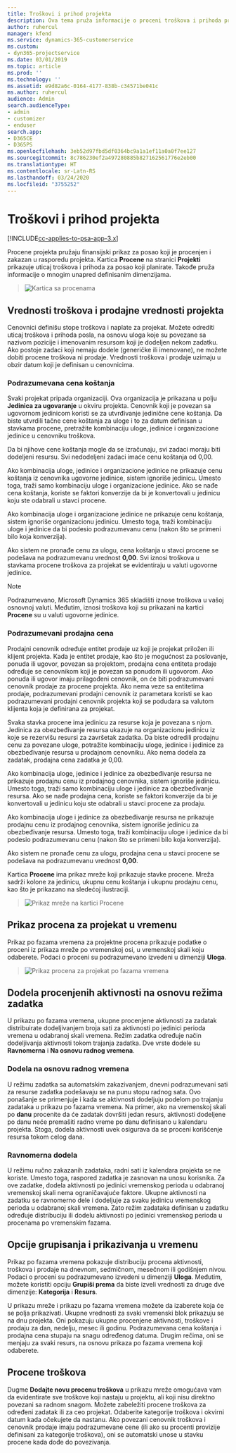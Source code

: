 ```yaml
---
title: Troškovi i prihod projekta
description: Ova tema pruža informacije o proceni troškova i prihoda projekta.
author: ruhercul
manager: kfend
ms.service: dynamics-365-customerservice
ms.custom:
- dyn365-projectservice
ms.date: 03/01/2019
ms.topic: article
ms.prod: ''
ms.technology: ''
ms.assetid: e9d82a6c-0164-4177-838b-c34571be041c
ms.author: ruhercul
audience: Admin
search.audienceType:
- admin
- customizer
- enduser
search.app:
- D365CE
- D365PS
ms.openlocfilehash: 3eb52d97fbd5df0364bc9a1a1ef11a0a0f7ee127
ms.sourcegitcommit: 8c786230ef2a497280885b827162561776e2eb00
ms.translationtype: HT
ms.contentlocale: sr-Latn-RS
ms.lasthandoff: 03/24/2020
ms.locfileid: "3755252"
---
```

# <a name="project-costs-and-revenue"></a>Troškovi i prihod projekta

[!INCLUDE[cc-applies-to-psa-app-3.x](../includes/cc-applies-to-psa-app-3x.md)]

Procene projekta pružaju finansijski prikaz za posao koji je procenjen i zakazan u rasporedu projekta. Kartica **Procene** na stranici **Projekti** prikazuje uticaj troškova i prihoda za posao koji planirate. Takođe pruža informacije o mnogim unapred definisanim dimenzijama. 

> ![Kartica sa procenama](media/project-5.png)

## <a name="cost-and-sales-values-of-the-project"></a>Vrednosti troškova i prodajne vrednosti projekta

Cenovnici definišu stope troškova i naplate za projekat. Možete odrediti uticaj troškova i prihoda posla, na osnovu uloga koje su povezane sa nazivom pozicije i imenovanim resursom koji je dodeljen nekom zadatku. Ako postoje zadaci koji nemaju dodele (generičke ili imenovane), ne možete dobiti procene troškova ni prodaje. Vrednosti troškova i prodaje uzimaju u obzir datum koji je definisan u cenovnicima.

### <a name="default-cost-price"></a>Podrazumevana cena koštanja  

Svaki projekat pripada organizaciji. Ova organizacija je prikazana u polju **Jedinica za ugovaranje** u okviru projekta. Cenovnik koji je povezan sa ugovornom jedinicom koristi se za utvrđivanje jedinične cene koštanja. Da biste utvrdili tačne cene koštanja za uloge i to za datum definisan u stavkama procene, pretražite kombinaciju uloge, jedinice i organizacione jedinice u cenovniku troškova. 

Da bi njihove cene koštanja mogle da se izračunaju, svi zadaci moraju biti dodeljeni resursu. Svi nedodeljeni zadaci imaće cenu koštanja od 0,00.

Ako kombinacija uloge, jedinice i organizacione jedinice ne prikazuje cenu koštanja iz cenovnika ugovorne jedinice, sistem ignoriše jedinicu. Umesto toga, traži samo kombinaciju uloge i organizacione jedinice. Ako se nađe cena koštanja, koriste se faktori konverzije da bi je konvertovali u jedinicu koju ste odabrali u stavci procene.

Ako kombinacija uloge i organizacione jedinice ne prikazuje cenu koštanja, sistem ignoriše organizacionu jedinicu. Umesto toga, traži kombinaciju uloge i jedinice da bi podesio podrazumevanu cenu (nakon što se primeni bilo koja konverzija).

Ako sistem ne pronađe cenu za ulogu, cena koštanja u stavci procene se podešava na podrazumevanu vrednost **0,00**. Svi iznosi troškova u stavkama procene troškova za projekat se evidentiraju u valuti ugovorne jedinice.

> [!NOTE]
> Podrazumevano, Microsoft Dynamics 365 skladišti iznose troškova u vašoj osnovnoj valuti. Međutim, iznosi troškova koji su prikazani na kartici **Procene** su u valuti ugovorne jedinice.  

### <a name="default-sales-price"></a>Podrazumevani prodajna cena 

Prodajni cenovnik određuje entitet prodaje uz koji je projekat priložen ili klijent projekta. Kada je entitet prodaje, kao što je mogućnost za poslovanje, ponuda ili ugovor, povezan sa projektom, prodajna cena entiteta prodaje određuje se cenovnikom koji je povezan sa ponudom ili ugovorom. Ako ponuda ili ugovor imaju prilagođeni cenovnik, on će biti podrazumevani cenovnik prodaje za procene projekta. Ako nema veze sa entitetima prodaje, podrazumevani prodajni cenovnik iz parametara koristi se kao podrazumevani prodajni cenovnik projekta koji se podudara sa valutom klijenta koja je definirana za projekat.

Svaka stavka procene ima jedinicu za resurse koja je povezana s njom. Jedinica za obezbeđivanje resursa ukazuje na organizacionu jedinicu iz koje se rezervišu resursi za završetak zadatka. Da biste odredili prodajnu cenu za povezane uloge, potražite kombinaciju uloge, jedinice i jedinice za obezbeđivanje resursa u prodajnom cenovniku. Ako nema dodela za zadatak, prodajna cena zadatka je 0,00.

Ako kombinacija uloge, jedinice i jedinice za obezbeđivanje resursa ne prikazuje prodajnu cenu iz prodajnog cenovnika, sistem ignoriše jedinicu. Umesto toga, traži samo kombinaciju uloge i jedinice za obezbeđivanje resursa. Ako se nađe prodajna cena, koriste se faktori konverzije da bi je konvertovali u jedinicu koju ste odabrali u stavci procene za prodaju. 

Ako kombinacija uloge i jedinice za obezbeđivanje resursa ne prikazuje prodajnu cenu iz prodajnog cenovnika, sistem ignoriše jedinicu za obezbeđivanje resursa. Umesto toga, traži kombinaciju uloge i jedinice da bi podesio podrazumevanu cenu (nakon što se primeni bilo koja konverzija).

Ako sistem ne pronađe cenu za ulogu, prodajna cena u stavci procene se podešava na podrazumevanu vrednost **0,00**.

Kartica **Procene** ima prikaz mreže koji prikazuje stavke procene. Mreža sadrži kolone za jedinicu, ukupnu cenu koštanja i ukupnu prodajnu cenu, kao što je prikazano na sledećoj ilustraciji. 

> ![Prikaz mreže na kartici Procene](media/project-6.png)

## <a name="time-phased-view-of-project-estimates"></a>Prikaz procena za projekat u vremenu

Prikaz po fazama vremena za projektne procena prikazuje podatke o proceni iz prikaza mreže po vremenskoj osi, u vremenskoj skali koju odaberete. Podaci o proceni su podrazumevano izvedeni u dimenziji **Uloga**.

> ![Prikaz procena za projekat po fazama vremena](media/project-7.png)

## <a name="allocating-estimated-effort-based-on-the-task-mode"></a>Dodela procenjenih aktivnosti na osnovu režima zadatka

U prikazu po fazama vremena, ukupne procenjene aktivnosti za zadatak distribuirate dodeljivanjem broja sati za aktivnosti po jedinici perioda vremena u odabranoj skali vremena. Režim zadatka određuje način dodeljivanja aktivnosti tokom trajanja zadatka. Dve vrste dodele su **Ravnomerna** i **Na osnovu radnog vremena**.

### <a name="work-hours-based-allocation"></a>Dodela na osnovu radnog vremena
 
U režimu zadatka sa automatskim zakazivanjem, dnevni podrazumevani sati za resurse zadatka podešavaju se na punu stopu radnog sata. Ovo ponašanje se primenjuje i kada se aktivnosti dodeljuju podelom po trajanju zadataka u prikazu po fazama vremena. Na primer, ako na vremenskoj skali po **danu** procenite da će zadatak dovršiti jedan resurs, aktivnosti dodeljene po danu neće premašiti radno vreme po danu definisano u kalendaru projekta. Stoga, dodela aktivnosti uvek osigurava da se proceni korišćenje resursa tokom celog dana.

### <a name="even-allocation"></a>Ravnomerna dodela

U režimu ručno zakazanih zadataka, radni sati iz kalendara projekta se ne koriste. Umesto toga, raspored zadatka je zasnovan na unosu korisnika. Za ove zadatke, dodela aktivnosti po jedinici vremenskog perioda u odabranoj vremenskoj skali nema ograničavajuće faktore. Ukupne aktivnosti na zadatku se ravnomerno dele i dodeljuje za svaku jedinicu vremenskog perioda u odabranoj skali vremena. Zato režim zadataka definisan u zadatku određuje distribuciju ili dodelu aktivnosti po jedinici vremenskog perioda u procenama po vremenskim fazama.

## <a name="grouping-and-time-phasing-options"></a>Opcije grupisanja i prikazivanja u vremenu

Prikaz po fazama vremena pokazuje distribuciju procena aktivnosti, troškova i prodaje na dnevnom, sedmičnom, mesečnom ili godišnjem nivou. Podaci o proceni su podrazumevano izvedeni u dimenziji **Uloga**. Međutim, možete koristiti opciju **Grupiši prema** da biste izveli vrednosti za druge dve dimenzije: **Kategorija** i **Resurs**.

U prikazu mreže i prikazu po fazama vremena možete da izaberete koja će se polja prikazivati. Ukupne vrednosti za svaki vremenski blok prikazuju se na dnu projekta. Oni pokazuju ukupne procenjene aktivnosti, troškove i prodaju za dan, nedelju, mesec ili godinu. Podrazumevana cena koštanja i prodajna cena stupaju na snagu određenog datuma. Drugim rečima, oni se menjaju za svaki resurs, na osnovu prikaza po fazama vremena koji odaberete.

## <a name="expense-estimates"></a>Procene troškova

Dugme **Dodajte novu procenu troškova** u prikazu mreže omogućava vam da evidentirate sve troškove koji nastaju u projektu, ali koji nisu direktno povezani sa radnom snagom. Možete zabeležiti procene troškova za određeni zadatak ili za ceo projekat. Odaberite kategorije troškova i okvirni datum kada očekujete da nastanu. Ako povezani cenovnik troškova i cenovnik prodaje imaju podrazumevane cene (ili ako su procenti provizije definisani za kategorije troškova), oni se automatski unose u stavku procene kada dođe do povezivanja.
